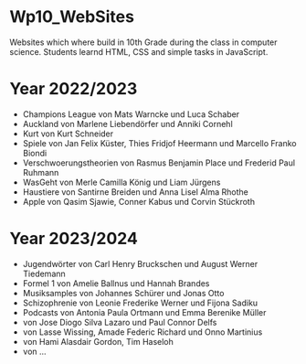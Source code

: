 # Wp10_WebSites
Websites which where build in 10th Grade during the class in computer science.
Students learnd HTML, CSS and simple tasks in JavaScript.
# Year 2022/2023
* Champions League von Mats Warncke und Luca Schaber
* Auckland von Marlene Liebendörfer und Anniki Cornehl
* Kurt von Kurt Schneider
* Spiele von Jan Felix Küster, Thies Fridjof Heermann und Marcello Franko Biondi
* Verschwoerungstheorien von Rasmus Benjamin Place und Frederid Paul Ruhmann
* WasGeht von Merle Camilla König und Liam Jürgens
* Haustiere von Santirne Breiden und Anna Lisel Alma Rhothe
* Apple von Qasim Sjawie, Conner Kabus und Corvin Stückroth
# Year 2023/2024
* Jugendwörter von Carl Henry Bruckschen und August Werner Tiedemann
* Formel 1 von Amelie Ballnus und Hannah Brandes
* Musiksamples von Johannes Schürer und Jonas Otto
* Schizophrenie von Leonie Frederike Werner und Fijona Sadiku
* Podcasts von Antonia Paula Ortmann und Emma Berenike Müller
* von Jose Diogo Silva Lazaro und Paul Connor Delfs
* von Lasse Wissing, Amade Federic Richard und Onno Martinius
* von Hami Alasdair Gordon, Tim Haseloh
* von ...